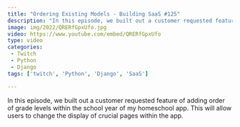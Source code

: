 ```yaml
---
title: "Ordering Existing Models - Building SaaS #125"
description: "In this episode, we built out a customer requested feature of adding order of grade levels within the school year of my homeschool app. This will allow users to change the display of crucial pages within the app."
image: img/2022/QRERfGpxUfo.jpg
video: https://www.youtube.com/embed/QRERfGpxUfo
type: video
categories:
 - Twitch
 - Python
 - Django
tags: ['twitch', 'Python', 'Django', 'SaaS']

---
```


In this episode, we built out a customer requested feature of adding order of grade levels within the school year of my homeschool app. This will allow users to change the display of crucial pages within the app.
